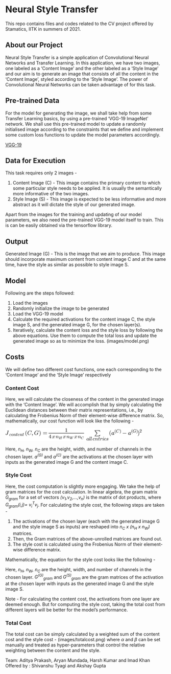 # Neural Style Transfer
This repo contains files and codes related to the CV project offered by Stamatics, IITK in summers of 2021.

## About our Project
Neural Style Transfer is a simple application of Convolutional Neural Networks and Transfer Learning. In this application, we have two images, one labeled as a ‘Content Image’ and the other labeled as a ‘Style Image’ and our aim is to generate an image that consists of all the content in the ‘Content Image’, styled according to the ‘Style Image’. The power of Convolutional Neural Networks can be taken advantage of for this task. 

## Pre-trained Data
For the model for generating the image, we shall take help from some Transfer Learning basics, by using a pre-trained ‘VGG-19 ImageNet’ network. We shall use this pre-trained model to update a randomly initialised image according to the constraints that we define and implement some custom loss functions to update the model parameters accordingly.

[VGG-19](https://www.kaggle.com/keras/vgg19)

## Data for Execution
This task requires only 2 images -
1)  Content Image (C) - This image contains the primary content to which some particular style needs to be applied. It is usually the semantically more informative of the two images.
2)  Style Image (S) - This image is expected to be less informative and more abstract as it will dictate the style of our generated image.

Apart from the images for the training and updating of our model parameters, we also need the pre-trained VGG-19 model itself to train. This is can be easily obtained via the tensorflow library.

## Output
Generated Image (G) - This is the image that we aim to produce. This image should incorporate maximum content from content image C and at the same time, have the style as similar as possible to style image S.

## Model
Following are the steps followed:
1)  Load the images
2)  Randomly initialize the image to be generated
3)  Load the VGG-19 model
4)  Calculate the required activations for the content image C, the style image S, and the generated image G, for the chosen layer(s).
5)  Iteratively, calculate the content loss and the style loss by following the above equations. Use them to compute the total loss and update the generated image so as to minimize the loss.
(images/model.png)
## Costs
We will define two different cost functions, one each corresponding to the ‘Content Image’ and the ‘Style Image’ respectively

### Content Cost
Here, we will calculate the closeness of the content in the generated image with the ‘Content Image’. We will accomplish that by simply calculating the Euclidean distances between their matrix representations, i.e., by calculating the Frobenius Norm of their element-wise difference matrix. So, mathematically, our cost function will look like the following - 

![Content Loss](images/contentloss.png)

Here, *n<sub>H</sub>, n<sub>W</sub>, n<sub>C</sub>* are the height, width, and number of channels in the chosen layer. *a<sup>(G)</sup>* and *a<sup>(C)</sup>* are the activations at the chosen layer with inputs as the generated image G and the content image C.

### Style Cost
Here, the cost computation is slightly more engaging. We take the help of gram matrices for the cost calculation. In linear algebra, the gram matrix *G<sub>gram</sub>* for a set of vectors *(v<sub>1</sub>,v<sub>2</sub>,...,v<sub>n</sub>)* is the matrix of dot products, where *G<sub>gram</sub>(i,j)= v<sub>i</sub><sup>T</sup>v<sub>j</sub>*.
For calculating the style cost, the following steps are taken -
1)  The activations of the chosen layer (each with the generated image G and the style image S as inputs) are reshaped into *n<sub>C</sub> x (n<sub>H</sub> x n<sub>W</sub>)* matrices.
2)  Then, the Gram matrices of the above-unrolled matrices are found out.
3)  The style cost is calculated using the Frobenius Norm of their element-wise difference matrix.

Mathematically, the equation for the style cost looks like the following - 

Here, *n<sub>H</sub>, n<sub>W</sub>, n<sub>C</sub>* are the height, width, and number of channels in the chosen layer. *G<sup>(G)</sup><sub>gram</sub>* and *G<sup>(S)</sup><sub>gram</sub>* are the gram matrices of the activation at the chosen layer with inputs as the generated image G and the style image S.

Note - For calculating the content cost, the activations from one layer are deemed enough. But for computing the style cost, taking the total cost from different layers will be better for the model’s performance.

### Total Cost
The total cost can be simply calculated by a weighted sum of the content cost and the style cost - 
(images/totalcost.png)
where *&alpha;* and *&beta;* can be set manually and treated as hyper-parameters that control the relative weighting between the content and the style.


Team: Aditya Prakash, Aryan Mundada, Harsh Kumar and Imad Khan
Offered by : Shivanshu Tyagi and Akshay Gupta